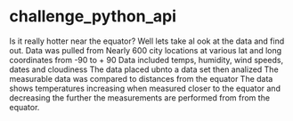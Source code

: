 # challenge_python_api
Is it really hotter near the equator? Well lets take al ook at the data and find out. 
Data was pulled from Nearly 600 city locations at various lat and long coordinates from -90 to + 90
Data included temps, humidity, wind speeds, dates and cloudiness
The data placed ubnto a data set then analized 
The measurable  data was compared to distances from the equator 
The data  shows temperatures increasing when measured closer to the equator and decreasing the further the measurements are performed from from the equator.
